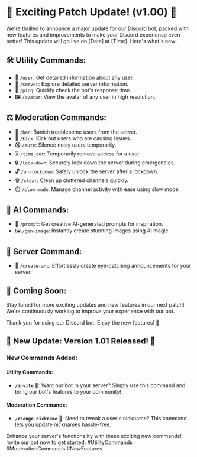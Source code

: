 # 🌟 Exciting Patch Update! (v1.00) 🌟

We're thrilled to announce a major update for our Discord bot, packed with new features and improvements to make your Discord experience even better! This update will go live on [Date] at [Time]. Here's what's new:



## 🛠️ Utility Commands:
- 👤 `/user`: Get detailed information about any user.
- 🏰 `/server`: Explore detailed server information.
- 🏓 `/ping`: Quickly check the bot's response time.
- 🖼️ `/avatar`: View the avatar of any user in high resolution.

## ⚖️ Moderation Commands:
- 🚫 `/ban`: Banish troublesome users from the server.
- 👢 `/kick`: Kick out users who are causing issues.
- 🔇 `/mute`: Silence noisy users temporarily.
- ⏳ `/time_out`: Temporarily remove access for a user.
- 🔒 `/lock-down`: Securely lock down the server during emergencies.
- 🔓 `/un-lockdown`: Safely unlock the server after a lockdown.
- 🗑️ `/clear`: Clean up cluttered channels quickly.
- ⏱️ `/slow-mode`: Manage channel activity with ease using slow mode.

## 🧠 AI Commands:
- 🧠 `/prompt`: Get creative AI-generated prompts for inspiration.
- 🖼️ `/gen-image`: Instantly create stunning images using AI magic.

## 🏰 Server Command:
- 🏰 `/create-anc`: Effortlessly create eye-catching announcements for your server.

## 🚀 Coming Soon:
Stay tuned for more exciting updates and new features in our next patch! We're continuously working to improve your experience with our bot.

Thank you for using our Discord bot. Enjoy the new features! 🎉



## 🚀 New Update: Version 1.01 Released! 🎉

### New Commands Added:

#### Utility Commands:
- **`/invite`** 💌: Want our bot in your server? Simply use this command and bring our bot's features to your community!

#### Moderation Commands:
- **`/change-nickname`** 🔧: Need to tweak a user's nickname? This command lets you update nicknames hassle-free.

Enhance your server's functionality with these exciting new commands! Invite our bot now to get started. #UtilityCommands #ModerationCommands #NewFeatures
